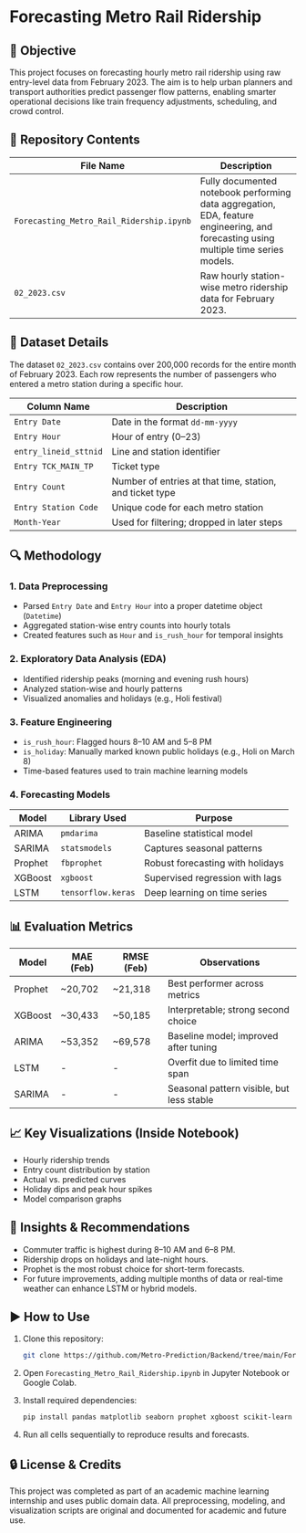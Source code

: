 
# Forecasting Metro Rail Ridership

## 📌 Objective
This project focuses on forecasting hourly metro rail ridership using raw entry-level data from February 2023. The aim is to help urban planners and transport authorities predict passenger flow patterns, enabling smarter operational decisions like train frequency adjustments, scheduling, and crowd control.

## 📂 Repository Contents

| File Name                          | Description                                                                 |
|-----------------------------------|-----------------------------------------------------------------------------|
| `Forecasting_Metro_Rail_Ridership.ipynb` | Fully documented notebook performing data aggregation, EDA, feature engineering, and forecasting using multiple time series models. |
| `02_2023.csv`                     | Raw hourly station-wise metro ridership data for February 2023.            |

## 🧾 Dataset Details

The dataset `02_2023.csv` contains over 200,000 records for the entire month of February 2023. Each row represents the number of passengers who entered a metro station during a specific hour.

| Column Name           | Description                                               |
|-----------------------|-----------------------------------------------------------|
| `Entry Date`          | Date in the format `dd-mm-yyyy`                           |
| `Entry Hour`          | Hour of entry (0–23)                                      |
| `entry_lineid_sttnid` | Line and station identifier                               |
| `Entry TCK_MAIN_TP`   | Ticket type                                               |
| `Entry Count`         | Number of entries at that time, station, and ticket type |
| `Entry Station Code`  | Unique code for each metro station                        |
| `Month-Year`          | Used for filtering; dropped in later steps                |

## 🔍 Methodology

### 1. Data Preprocessing
- Parsed `Entry Date` and `Entry Hour` into a proper datetime object (`Datetime`)
- Aggregated station-wise entry counts into hourly totals
- Created features such as `Hour` and `is_rush_hour` for temporal insights

### 2. Exploratory Data Analysis (EDA)
- Identified ridership peaks (morning and evening rush hours)
- Analyzed station-wise and hourly patterns
- Visualized anomalies and holidays (e.g., Holi festival)

### 3. Feature Engineering
- `is_rush_hour`: Flagged hours 8–10 AM and 5–8 PM
- `is_holiday`: Manually marked known public holidays (e.g., Holi on March 8)
- Time-based features used to train machine learning models

### 4. Forecasting Models

| Model     | Library Used      | Purpose                          |
|-----------|-------------------|----------------------------------|
| ARIMA     | `pmdarima`        | Baseline statistical model       |
| SARIMA    | `statsmodels`     | Captures seasonal patterns       |
| Prophet   | `fbprophet`       | Robust forecasting with holidays |
| XGBoost   | `xgboost`         | Supervised regression with lags  |
| LSTM      | `tensorflow.keras`| Deep learning on time series     |

## 📊 Evaluation Metrics

| Model     | MAE (Feb) | RMSE (Feb) | Observations                              |
|-----------|-----------|------------|-------------------------------------------|
| Prophet   | ~20,702   | ~21,318    | Best performer across metrics             |
| XGBoost   | ~30,433   | ~50,185    | Interpretable; strong second choice       |
| ARIMA     | ~53,352   | ~69,578    | Baseline model; improved after tuning     |
| LSTM      | -         | -          | Overfit due to limited time span          |
| SARIMA    | -         | -          | Seasonal pattern visible, but less stable |

## 📈 Key Visualizations (Inside Notebook)
- Hourly ridership trends
- Entry count distribution by station
- Actual vs. predicted curves
- Holiday dips and peak hour spikes
- Model comparison graphs

## 🧠 Insights & Recommendations
- Commuter traffic is highest during 8–10 AM and 6–8 PM.
- Ridership drops on holidays and late-night hours.
- Prophet is the most robust choice for short-term forecasts.
- For future improvements, adding multiple months of data or real-time weather can enhance LSTM or hybrid models.

## ▶️ How to Use

1. Clone this repository:
   ```bash
   git clone https://github.com/Metro-Prediction/Backend/tree/main/Forecasting_Metro_Rail_Ridership/folder
   ```

2. Open `Forecasting_Metro_Rail_Ridership.ipynb` in Jupyter Notebook or Google Colab.

3. Install required dependencies:
   ```bash
   pip install pandas matplotlib seaborn prophet xgboost scikit-learn pmdarima statsmodels
   ```

4. Run all cells sequentially to reproduce results and forecasts.

## 🔒 License & Credits
This project was completed as part of an academic machine learning internship and uses public domain data. All preprocessing, modeling, and visualization scripts are original and documented for academic and future use.
